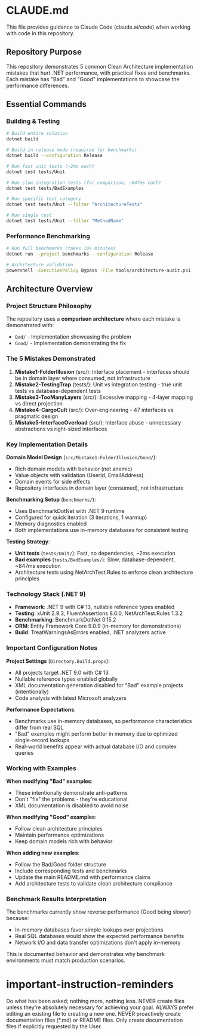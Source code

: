 # CLAUDE.md

This file provides guidance to Claude Code (claude.ai/code) when working with code in this repository.

## Repository Purpose

This repository demonstrates 5 common Clean Architecture implementation mistakes that hurt .NET performance, with practical fixes and benchmarks. Each mistake has "Bad" and "Good" implementations to showcase the performance differences.

## Essential Commands

### Building & Testing
```bash
# Build entire solution
dotnet build

# Build in release mode (required for benchmarks)
dotnet build --configuration Release

# Run fast unit tests (~2ms each)
dotnet test tests/Unit

# Run slow integration tests (for comparison, ~847ms each)
dotnet test tests/BadExamples

# Run specific test category
dotnet test tests/Unit --filter "ArchitectureTests"

# Run single test
dotnet test tests/Unit --filter "MethodName"
```

### Performance Benchmarking
```bash
# Run full benchmarks (takes 10+ minutes)
dotnet run --project benchmarks --configuration Release

# Architecture validation
powershell -ExecutionPolicy Bypass -File tools/architecture-audit.ps1
```

## Architecture Overview

### Project Structure Philosophy
The repository uses a **comparison architecture** where each mistake is demonstrated with:
- `Bad/` - Implementation showcasing the problem
- `Good/` - Implementation demonstrating the fix

### The 5 Mistakes Demonstrated

1. **Mistake1-FolderIllusion** (src/): Interface placement - interfaces should be in domain layer where consumed, not infrastructure
2. **Mistake2-TestingTrap** (tests/): Unit vs integration testing - true unit tests vs database-dependent tests
3. **Mistake3-TooManyLayers** (src/): Excessive mapping - 4-layer mapping vs direct projection
4. **Mistake4-CargoCult** (src/): Over-engineering - 47 interfaces vs pragmatic design
5. **Mistake5-InterfaceOverload** (src/): Interface abuse - unnecessary abstractions vs right-sized interfaces

### Key Implementation Details

**Domain Model Design** (`src/Mistake1-FolderIllusion/Good/`):
- Rich domain models with behavior (not anemic)
- Value objects with validation (UserId, EmailAddress)
- Domain events for side effects
- Repository interfaces in domain layer (consumed), not infrastructure

**Benchmarking Setup** (`benchmarks/`):
- Uses BenchmarkDotNet with .NET 9 runtime
- Configured for quick iteration (3 iterations, 1 warmup)
- Memory diagnostics enabled
- Both implementations use in-memory databases for consistent testing

**Testing Strategy**:
- **Unit tests** (`tests/Unit/`): Fast, no dependencies, ~2ms execution
- **Bad examples** (`tests/BadExamples/`): Slow, database-dependent, ~847ms execution
- Architecture tests using NetArchTest.Rules to enforce clean architecture principles

### Technology Stack (.NET 9)
- **Framework**: .NET 9 with C# 13, nullable reference types enabled
- **Testing**: xUnit 2.9.3, FluentAssertions 8.6.0, NetArchTest.Rules 1.3.2
- **Benchmarking**: BenchmarkDotNet 0.15.2
- **ORM**: Entity Framework Core 9.0.9 (in-memory for demonstrations)
- **Build**: TreatWarningsAsErrors enabled, .NET analyzers active

### Important Configuration Notes

**Project Settings** (`Directory.Build.props`):
- All projects target .NET 9.0 with C# 13
- Nullable reference types enabled globally
- XML documentation generation disabled for "Bad" example projects (intentionally)
- Code analysis with latest Microsoft analyzers

**Performance Expectations**:
- Benchmarks use in-memory databases, so performance characteristics differ from real SQL
- "Bad" examples might perform better in memory due to optimized single-record lookups
- Real-world benefits appear with actual database I/O and complex queries

### Working with Examples

**When modifying "Bad" examples**:
- These intentionally demonstrate anti-patterns
- Don't "fix" the problems - they're educational
- XML documentation is disabled to avoid noise

**When modifying "Good" examples**:
- Follow clean architecture principles
- Maintain performance optimizations
- Keep domain models rich with behavior

**When adding new examples**:
- Follow the Bad/Good folder structure
- Include corresponding tests and benchmarks
- Update the main README.md with performance claims
- Add architecture tests to validate clean architecture compliance

### Benchmark Results Interpretation

The benchmarks currently show reverse performance (Good being slower) because:
- In-memory databases favor simple lookups over projections
- Real SQL databases would show the expected performance benefits
- Network I/O and data transfer optimizations don't apply in-memory

This is documented behavior and demonstrates why benchmark environments must match production scenarios.
# important-instruction-reminders
Do what has been asked; nothing more, nothing less.
NEVER create files unless they're absolutely necessary for achieving your goal.
ALWAYS prefer editing an existing file to creating a new one.
NEVER proactively create documentation files (*.md) or README files. Only create documentation files if explicitly requested by the User.